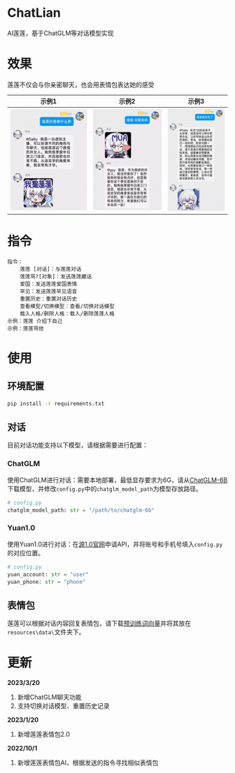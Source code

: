 # ChatLian

AI莲莲，基于ChatGLM等对话模型实现

# 效果

莲莲不仅会与你亲密聊天，也会用表情包表达她的感受

|    示例1                         |       示例2       |              示例3               |
|--------------------------------|:-------------------------:|--------------------------------|
 | ![示例1](resources/example3.jpg) | ![示例2](resources/example2.jpg)  | ![示例3](resources/example1.jpg) |


# 指令

```
指令：
    莲莲 [对话]：与莲莲对话
    莲莲骂?[对象]：发送莲莲藏话
    爱国：发送莲莲爱国表情
    罕见：发送莲莲罕见语音
    重置历史：重置对话历史
    查看模型/切换模型：查看/切换对话模型
    载入人格/删除人格：载入/删除莲莲人格
示例：莲莲 介绍下自己
示例：莲莲骂他
```
# 使用

## 环境配置

```bash
pip install -r requirements.txt
```

## 对话

目前对话功能支持以下模型，请根据需要进行配置：

### ChatGLM

使用ChatGLM进行对话：需要本地部署，最低显存要求为6G，请从[ChatGLM-6B](https://github.com/THUDM/ChatGLM-6B)下载模型，并修改`config.py`中的`chatglm_model_path`为模型存放路径。

```python
# config.py
chatglm_model_path: str = "/path/to/chatglm-6b"
```

### Yuan1.0

使用Yuan1.0进行对话：在[源1.0官网](https://air.inspur.com/home)申请API，并将账号和手机号填入`config.py`的对应位置。

```python
# config.py
yuan_account: str = "user"
yuan_phone: str = "phone"
```

## 表情包

莲莲可以根据对话内容回复表情包，请下载[预训练词向量](https://pan.baidu.com/s/1amvVC_Ue31KmBX0XVllMGA?pwd=j0q1)并将其放在`resources\data\`文件夹下。

# 更新

**2023/3/20**

1. 新增ChatGLM聊天功能
2. 支持切换对话模型、重置历史记录

**2023/1/20**

1. 新增莲莲表情包2.0

**2022/10/1**

1. 新增莲莲表情包AI，根据发送的指令寻找相似表情包
